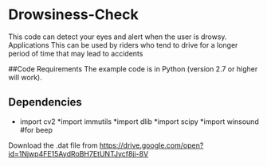 # Drowsiness-Check
This code can detect your eyes and alert when the user is drowsy.
Applications
This can be used by riders who tend to drive for a longer period of time that may lead to accidents

##Code Requirements
The example code is in Python (version 2.7 or higher will work).

## Dependencies
* import cv2 
*import immutils
*import dlib
*import scipy
*import winsound #for beep

Download the .dat file from https://drive.google.com/open?id=1Njwp4FE15AydRoBH7EtUNTJycf8jj-8V

